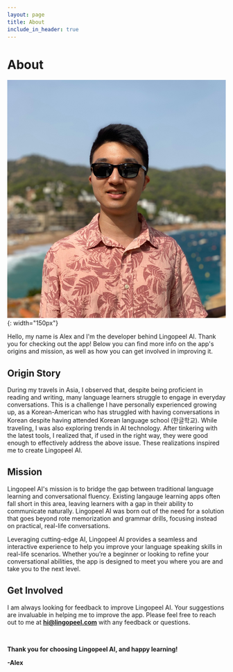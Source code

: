 ```yaml
---
layout: page
title: About
include_in_header: true
---
```


# About

![Image Alt Text](../assets/me.jpg){: width="150px"}

Hello, my name is Alex and I'm the developer behind Lingopeel AI. Thank you for checking out the app! Below you can find more info on the app's origins and mission, as well as how you can get involved in improving it.

## Origin Story

During my travels in Asia, I observed that, despite being proficient in reading and writing, many language learners struggle to engage in everyday conversations. This is a challenge I have personally experienced growing up, as a Korean-American who has struggled with having conversations in Korean despite having attended Korean language school (한글학교). While traveling, I was also exploring trends in AI technology. After tinkering with the latest tools, I realized that, if used in the right way, they were good enough to effectively address the above issue. These realizations inspired me to create Lingopeel AI.

## Mission

Lingopeel AI's mission is to bridge the gap between traditional language learning and conversational fluency. Existing langauge learning apps often fall short in this area, leaving learners with a gap in their ability to communicate naturally. Lingopeel AI was born out of the need for a solution that goes beyond rote memorization and grammar drills, focusing instead on practical, real-life conversations.

Leveraging cutting-edge AI, Lingopeel AI provides a seamless and interactive experience to help you improve your language speaking skills in real-life scenarios. Whether you’re a beginner or looking to refine your conversational abilities, the app is designed to meet you where you are and take you to the next level.

## Get Involved

I am always looking for feedback to improve Lingopeel AI. Your suggestions are invaluable in helping me to improve the app. Please feel free to reach out to me at **hi@lingopeel.com** with any feedback or questions.

<br>

**Thank you for choosing Lingopeel AI, and happy learning!**

**-Alex**

<br>
<br>
<br>
